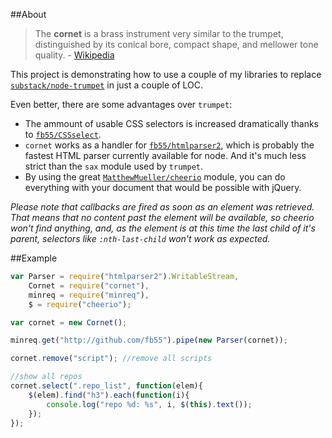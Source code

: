 ##About

> The __cornet__ is a brass instrument very similar to the trumpet, distinguished by its conical bore, compact shape, and mellower tone quality. - [Wikipedia](http://en.wikipedia.org/wiki/Cornet)

This project is demonstrating how to use a couple of my libraries to replace [`substack/node-trumpet`](https://github.com/substack/node-trumpet) in just a couple of LOC.

Even better, there are some advantages over `trumpet`:

* The ammount of usable CSS selectors is increased dramatically thanks to [`fb55/CSSselect`](https://github.com/fb55/CSSselect).
* `cornet` works as a handler for [`fb55/htmlparser2`](https://github.com/fb55/node-htmlparser), which is probably the fastest HTML parser currently available for node. And it's much less strict than the `sax` module used by `trumpet`.
* By using the great [`MatthewMueller/cheerio`](https://github.com/MatthewMueller/cheerio) module, you can do everything with your document that would be possible with jQuery.

_Please note that callbacks are fired as soon as an element was retrieved. That means that no content past the element will be available, so cheerio won't find anything, and, as the element is at this time the last child of it's parent, selectors like `:nth-last-child` won't work as expected._

##Example

```js
var Parser = require("htmlparser2").WritableStream,
    Cornet = require("cornet"),
    minreq = require("minreq"),
    $ = require("cheerio");

var cornet = new Cornet();

minreq.get("http://github.com/fb55").pipe(new Parser(cornet));

cornet.remove("script"); //remove all scripts

//show all repos
cornet.select(".repo_list", function(elem){
	$(elem).find("h3").each(function(i){
		console.log("repo %d: %s", i, $(this).text());
	});
});
```